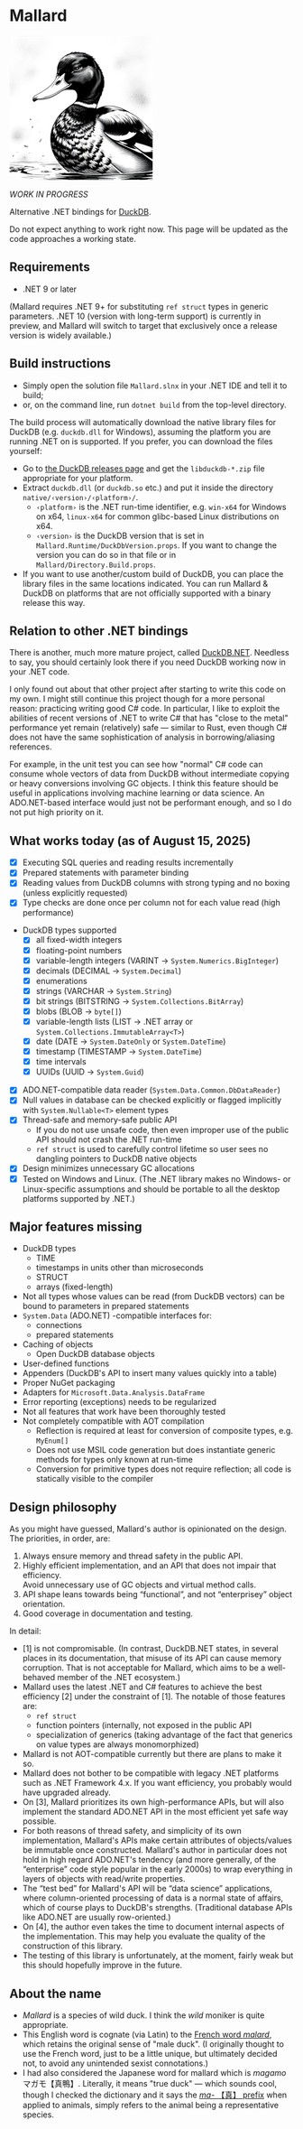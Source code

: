 # Mallard

![logo](art/mallard.png)

*WORK IN PROGRESS*

Alternative .NET bindings for [DuckDB](https://duckdb.org/).

Do not expect anything to work right now.  This page will be updated as the code approaches a working state.

## Requirements

  - .NET 9 or later

(Mallard requires .NET 9+ for substituting ``ref struct`` types in generic parameters.
.NET 10 (version with long-term support) is currently in preview, and Mallard will switch
to target that exclusively once a release version is widely available.)

## Build instructions

  - Simply open the solution file ``Mallard.slnx`` in your .NET IDE and tell it to build;
  - or, on the command line, run ``dotnet build`` from the top-level directory.

The build process will automatically download the native library files for DuckDB 
(e.g. ``duckdb.dll`` for Windows), assuming the platform you are running
.NET on is supported.  If you prefer, you can download the files yourself:

  - Go to [the DuckDB releases page](https://github.com/duckdb/duckdb/releases) and get the ``libduckdb-*.zip`` file
    appropriate for your platform.
  - Extract ``duckdb.dll`` (or ``duckdb.so`` etc.) and put it inside the directory ``native/‹version›/‹platform›/``.
    - ``‹platform›`` is the .NET run-time identifier, e.g. ``win-x64`` for Windows on x64, ``linux-x64`` for 
    common glibc-based Linux distributions on x64.
    - ``‹version›`` is the DuckDB version that is set in ``Mallard.Runtime/DuckDbVersion.props``.  If you want to change the version you can do so in that file or in ``Mallard/Directory.Build.props``.
  - If you want to use another/custom build of DuckDB, you can place the library files in the same locations indicated.  You can run Mallard & DuckDB on platforms that are not officially supported with a binary release this way.

## Relation to other .NET bindings

There is another, much more mature project, called [DuckDB.NET](https://duckdb.net/docs/introduction.html).
Needless to say, you should certainly look there if you need DuckDB working now in your .NET code.

I only found out about that other project after starting to write this code on my own.  I might still continue 
this project though for a more personal reason: practicing writing good C# code.  In particular, I like to exploit 
the abilities of recent versions of .NET to write C# that has "close to the metal" performance yet remain (relatively) safe —
similar to Rust, even though C# does not have the same sophistication of analysis in borrowing/aliasing references.

For example, in the unit test you can see how "normal" C# code can consume whole vectors of data from DuckDB
without intermediate copying or heavy conversions involving GC objects.  I think this feature should be
useful in applications involving machine learning or data science.  An ADO.NET-based interface would just 
not be performant enough, and so I do not put high priority on it.

## What works today (as of August 15, 2025)

  - [X] Executing SQL queries and reading results incrementally
  - [X] Prepared statements with parameter binding
  - [X] Reading values from DuckDB columns with strong typing and no boxing (unless explicitly requested)
  - [X] Type checks are done once per column not for each value read (high performance)
  - DuckDB types supported
    - [X] all fixed-width integers
    - [X] floating-point numbers
    - [X] variable-length integers (VARINT → ``System.Numerics.BigInteger``)
    - [X] decimals (DECIMAL → ``System.Decimal``)
    - [X] enumerations 
    - [X] strings (VARCHAR → ``System.String``)
    - [X] bit strings (BITSTRING → ``System.Collections.BitArray``)
    - [X] blobs (BLOB → ``byte[]``)
    - [X] variable-length lists (LIST → .NET array or ``System.Collections.ImmutableArray<T>``)
    - [X] date (DATE → ``System.DateOnly`` or ``System.DateTime``)
    - [X] timestamp (TIMESTAMP → ``System.DateTime``)
    - [X] time intervals
    - [X] UUIDs (UUID → ``System.Guid``)
  - [X] ADO.NET-compatible data reader (``System.Data.Common.DbDataReader``)
  - [X] Null values in database can be checked explicitly or flagged implicitly with ``System.Nullable<T>`` element types
  - [X] Thread-safe and memory-safe public API 
    - If you do not use unsafe code, then even improper use of the public API should not crash the .NET run-time
    - ``ref struct`` is used to carefully control lifetime so user sees no dangling pointers to DuckDB native objects
  - [X] Design minimizes unnecessary GC allocations
  - [X] Tested on Windows and Linux.  (The .NET library makes no Windows- or Linux-specific assumptions and should be portable to all the desktop platforms supported by .NET.)

## Major features missing

  - DuckDB types
    - TIME
    - timestamps in units other than microseconds
    - STRUCT
    - arrays (fixed-length)
  - Not all types whose values can be read (from DuckDB vectors) can be bound to parameters in prepared statements
  - ``System.Data`` (ADO.NET) -compatible interfaces for:
    - connections
    - prepared statements
  - Caching of objects
    - Open DuckDB database objects
  - User-defined functions
  - Appenders (DuckDB's API to insert many values quickly into a table)
  - Proper NuGet packaging
  - Adapters for ``Microsoft.Data.Analysis.DataFrame``
  - Error reporting (exceptions) needs to be regularized
  - Not all features that work have been thoroughly tested
  - Not completely compatible with AOT compilation
    - Reflection is required at least for conversion of composite types, e.g. ``MyEnum[]``
    - Does not use MSIL code generation but does instantiate generic methods for types only known at run-time
    - Conversion for primitive types does not require reflection; all code is statically visible to the compiler

## Design philosophy

As you might have guessed, Mallard's author is opinionated on the design.  The priorities, in order, are:

  1. Always ensure memory and thread safety in the public API.
  2. Highly efficient implementation, and an API that does not impair that efficiency.  
     Avoid unnecessary use of GC objects and virtual method calls.
  3. API shape leans towards being “functional”, and not “enterprisey” object orientation. 
  4. Good coverage in documentation and testing.
  
In detail:
  
  - [1] is not compromisable.  (In contrast, DuckDB.NET states, in several places in its documentation, that misuse of its API can
    cause memory corruption.  That is not acceptable for Mallard, which aims to be a well-behaved member of the .NET ecosystem.)
  - Mallard uses the latest .NET and C# features to achieve the best efficiency [2] under the constraint of [1].  The notable
    of those features are: 
      - ``ref struct``
      - function pointers (internally, not exposed in the public API
      - specialization of generics (taking advantage of the fact that generics on value types are always monomorphized)
  - Mallard is not AOT-compatible currently but there are plans to make it so.
  - Mallard does not bother to be compatible with legacy .NET platforms such as .NET Framework 4.x.  If you want
    efficiency, you probably would have upgraded already.
  - On [3], Mallard prioritizes its own high-performance APIs, but will also implement the standard ADO.NET API 
    in the most efficient yet safe way possible.  
  - For both reasons of thread safety, and simplicity of its own implementation, Mallard's APIs make certain 
    attributes of objects/values be immutable once constructed. Mallard's author in particular does not hold in 
    high regard ADO.NET's tendency (and more generally, of the “enterprise” code style popular in the early 2000s)
    to wrap everything in layers of objects with read/write properties.
  - The “test bed” for Mallard's API will be “data science” applications, where column-oriented processing
    of data is a normal state of affairs, which of course plays to DuckDB's strengths. (Traditional database APIs
    like ADO.NET are usually row-oriented.)
  - On [4], the author even takes the time to document internal aspects of the implementation.  This may help
    you evaluate the quality of the construction of this library. 
  - The testing of this library is unfortunately, at the moment, fairly weak but this should hopefully improve
    in the future.

## About the name

  - *Mallard* is a species of wild duck.  I think the *wild* moniker is quite appropriate.
  - This English word is cognate (via Latin) to the [French word *malard*](https://www.dictionnaire-academie.fr/article/A9M0304), 
    which retains the original sense of "male duck".  (I originally thought to use the French word,
    just to be a little unique, but ultimately decided not, to avoid any unintended sexist connotations.)
  - I had also considered the Japanese word for mallard which is *magamo* マガモ【真鴨】. Literally, it 
    means "true duck" — which sounds cool, though I checked the dictionary and it says the 
    [*ma-* 【真】 prefix](https://kotobank.jp/word/%E7%9C%9F-4672#w-632658)
    when applied to animals, simply refers to the animal being a representative species.

